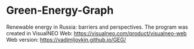 # Green-Energy-Graph
Renewable energy in Russia: barriers and perspectives.
The program was created in VisualNEO Web: https://visualneo.com/product/visualneo-web
Web version: https://vadimljovkin.github.io/GEG/
